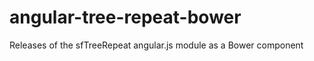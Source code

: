 angular-tree-repeat-bower
=========================

Releases of the sfTreeRepeat angular.js module as a Bower component
